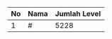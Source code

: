 | No | Nama            | Jumlah Level |
|----|-----------------|--------------|
| 1  | #    |    5228        |
